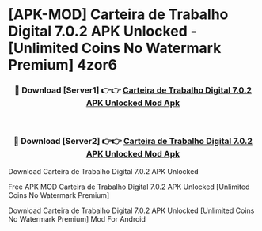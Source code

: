 # [APK-MOD] Carteira de Trabalho Digital 7.0.2 APK Unlocked - [Unlimited Coins No Watermark Premium] 4zor6



<div align="center">
<h3>🔴 Download [Server1] 👉👉 <a href="https://momento.my/?title=Carteira_de_Trabalho_Digital_7.0.2_APK_Unlocked">Carteira de Trabalho Digital 7.0.2 APK Unlocked Mod Apk</a></h3><br>

<h3>🔴 Download [Server2] 👉👉 <a href="https://momento.my/?title=Carteira_de_Trabalho_Digital_7.0.2_APK_Unlocked">Carteira de Trabalho Digital 7.0.2 APK Unlocked Mod Apk</a></h3>
</div>



Download Carteira de Trabalho Digital 7.0.2 APK Unlocked 

Free APK MOD Carteira de Trabalho Digital 7.0.2 APK Unlocked [Unlimited Coins No Watermark Premium]

Download Carteira de Trabalho Digital 7.0.2 APK Unlocked [Unlimited Coins No Watermark Premium] Mod For Android
